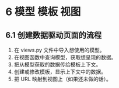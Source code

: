 


# 6 模型 模板 视图

## 6.1 创建数据驱动页面的流程

1. 在 views.py 文件中导入想使用的模型。  
2. 在视图函数中查询模型，获取想呈现的数据。  
3. 把从模型获取的数据传给模板上下文。  
4. 创建或修改模板，显示上下文中的数据。  
5. 把 URL 映射到视图上（如果还未做的话）。  

